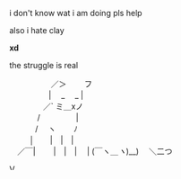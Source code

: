i don't know wat i am doing pls help

also i hate clay

**xd**

the struggle is real 


　　　　 　／＞　 　フ    
　　　　　| 　_　 _ |     
　 　　　／` ミ＿xノ    
　　 　 /　　　 　 |    
　　　 /　 ヽ　　 ﾉ   
　 　 │　　|　|　|   
　／￣|　　 |　|　|
　| (￣ヽ＿_ヽ_)__) 
　＼二つ

<a style="display: inline-block; border: 0; text-decoration: none;" href="http://vsco.co/cxrro"><img style="width: 10px; height: 10px; margin: 0px;" src="http://assets.vsco.co/assets/images/assets/Logo_black_32.png" alt="VSCO Logo" /></a> 
